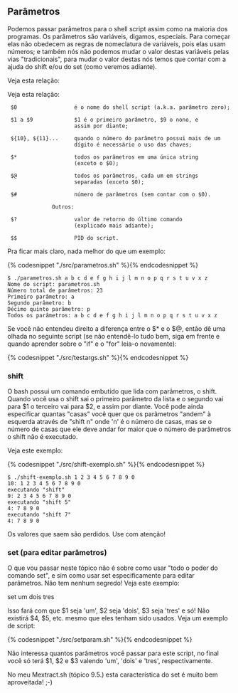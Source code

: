 ## Parâmetros

Podemos passar parâmetros para o shell script assim como na maioria
dos programas. Os parâmetros são variáveis, digamos, especiais. Para
começar elas não obedecem as regras de nomeclatura de variáveis, pois
elas usam números; e também nós não podemos mudar o valor destas
variáveis pelas vias "tradicionais", para mudar o valor destas nós temos
que contar com a ajuda do shift e/ou do set (como veremos adiante).

Veja esta relação:

Veja esta relação:

     $0                  é o nome do shell script (a.k.a. parâmetro zero);

     $1 a $9             $1 é o primeiro parâmetro, $9 o nono, e
                         assim por diante;

     ${10}, ${11}...     quando o número do parâmetro possui mais de um
                         dígito é necessário o uso das chaves;

     $*                  todos os parâmetros em uma única string
                         (exceto o $0);

     $@                  todos os parâmetros, cada um em strings
                         separadas (exceto $0);

     $#                  número de parâmetros (sem contar com o $0).

                  Outros:

     $?                  valor de retorno do último comando
                         (explicado mais adiante);

     $$                  PID do script.

Pra ficar mais claro, nada melhor do que um exemplo:

{% codesnippet "./src/parametros.sh" %}{% endcodesnippet %}

```
$ ./parametros.sh a b c d e f g h i j l m n o p q r s t u v x z
Nome do script: parametros.sh
Número total de parâmetros: 23
Primeiro parâmetro: a
Segundo parâmetro: b
Décimo quinto parâmetro: p
Todos os parâmetros: a b c d e f g h i j l m n o p q r s t u v x z
```


Se você não entendeu direito a diferença entre o $* e o $@, então dê
uma olhada no seguinte script (se não entendê-lo tudo bem, siga em frente
e quando aprender sobre o "if" e o "for" leia-o novamente):

{% codesnippet "./src/testargs.sh" %}{% endcodesnippet %}



### shift

O bash possui um comando embutido que lida com parâmetros, o shift.
Quando você usa o shift sai o primeiro parâmetro da lista e o segundo vai
para $1 o terceiro vai para $2, e assim por diante. Você pode ainda
especificar quantas "casas" você quer que os parâmetros "andem" à
esquerda através de "shift n" onde 'n' é o número de casas, mas se o
número de casas que ele deve andar for maior que o número de parâmetros
o shift não é executado.

Veja este exemplo:

{% codesnippet "./src/shift-exemplo.sh" %}{% endcodesnippet %}

```
$ ./shift-exemplo.sh 1 2 3 4 5 6 7 8 9 0
10: 1 2 3 4 5 6 7 8 9 0
executando "shift"
9: 2 3 4 5 6 7 8 9 0
executando "shift 5"
4: 7 8 9 0
executando "shift 7"
4: 7 8 9 0
```

Os valores que saem são perdidos. Use com atenção!


### set (para editar parâmetros)

O que vou passar neste tópico não é sobre como usar "todo o poder do
comando set", e sim como usar set especificamente para editar parâmetros.
Não tem nenhum segredo! Veja este exemplo:

set um dois tres

Isso fará com que $1 seja 'um', $2 seja 'dois', $3 seja 'tres' e só!
Não existirá $4, $5, etc. mesmo que eles tenham sido usados. Veja um
exemplo de script:

{% codesnippet "./src/setparam.sh" %}{% endcodesnippet %}

Não interessa quantos parâmetros você passar para este script, no
final você só terá $1, $2 e $3 valendo 'um', 'dois' e 'tres',
respectivamente.

No meu Mextract.sh (tópico 9.5.) esta característica do set é muito
bem aproveitada! ;-)



